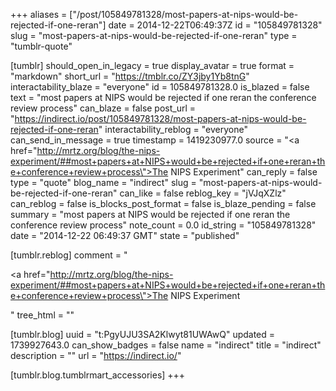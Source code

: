 +++
aliases = ["/post/105849781328/most-papers-at-nips-would-be-rejected-if-one-reran"]
date = 2014-12-22T06:49:37Z
id = "105849781328"
slug = "most-papers-at-nips-would-be-rejected-if-one-reran"
type = "tumblr-quote"

[tumblr]
should_open_in_legacy = true
display_avatar = true
format = "markdown"
short_url = "https://tmblr.co/ZY3jby1Yb8tnG"
interactability_blaze = "everyone"
id = 105849781328.0
is_blazed = false
text = "most papers at NIPS would be rejected if one reran the conference review process"
can_blaze = false
post_url = "https://indirect.io/post/105849781328/most-papers-at-nips-would-be-rejected-if-one-reran"
interactability_reblog = "everyone"
can_send_in_message = true
timestamp = 1419230977.0
source = "<a href=\"http://mrtz.org/blog/the-nips-experiment/##most+papers+at+NIPS+would+be+rejected+if+one+reran+the+conference+review+process\">The NIPS Experiment</a>"
can_reply = false
type = "quote"
blog_name = "indirect"
slug = "most-papers-at-nips-would-be-rejected-if-one-reran"
can_like = false
reblog_key = "jVJqXZlz"
can_reblog = false
is_blocks_post_format = false
is_blaze_pending = false
summary = "most papers at NIPS would be rejected if one reran the conference review process"
note_count = 0.0
id_string = "105849781328"
date = "2014-12-22 06:49:37 GMT"
state = "published"

[tumblr.reblog]
comment = "<p><a href=\"http://mrtz.org/blog/the-nips-experiment/##most+papers+at+NIPS+would+be+rejected+if+one+reran+the+conference+review+process\">The NIPS Experiment</a></p>"
tree_html = ""

[tumblr.blog]
uuid = "t:PgyUJU3SA2Klwyt81UWAwQ"
updated = 1739927643.0
can_show_badges = false
name = "indirect"
title = "indirect"
description = ""
url = "https://indirect.io/"

[tumblr.blog.tumblrmart_accessories]
+++
